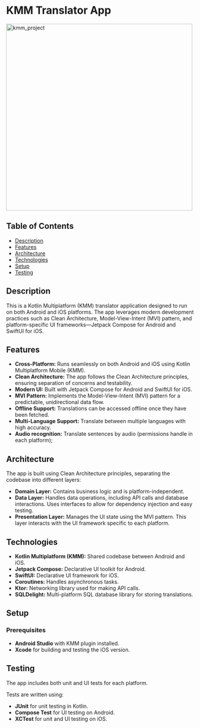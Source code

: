# KMM Translator App

<img width="500" alt="kmm_project" src="https://github.com/user-attachments/assets/aa3ea153-8a0a-4558-ab6a-eee33927c972">

## Table of Contents

- [Description](#description)
- [Features](#features)
- [Architecture](#architecture)
- [Technologies](#technologies)
- [Setup](#setup)
- [Testing](#testing)

## Description
This is a Kotlin Multiplatform (KMM) translator application designed to run on both Android and iOS platforms. The app leverages modern development practices such as Clean Architecture, Model-View-Intent (MVI) pattern, and platform-specific UI frameworks—Jetpack Compose for Android and SwiftUI for iOS.


## Features

- **Cross-Platform:** Runs seamlessly on both Android and iOS using Kotlin Multiplatform Mobile (KMM).
- **Clean Architecture:** The app follows the Clean Architecture principles, ensuring separation of concerns and testability.
- **Modern UI:** Built with Jetpack Compose for Android and SwiftUI for iOS.
- **MVI Pattern:** Implements the Model-View-Intent (MVI) pattern for a predictable, unidirectional data flow.
- **Offline Support:** Translations can be accessed offline once they have been fetched.
- **Multi-Language Support:** Translate between multiple languages with high accuracy.
- **Audio recognition:** Translate sentences by audio (permissions handle in each platform);

## Architecture

The app is built using Clean Architecture principles, separating the codebase into different layers:

- **Domain Layer:** Contains business logic and is platform-independent.
- **Data Layer:** Handles data operations, including API calls and database interactions. Uses interfaces to allow for dependency injection and easy testing.
- **Presentation Layer:** Manages the UI state using the MVI pattern. This layer interacts with the UI framework specific to each platform.

## Technologies

- **Kotlin Multiplatform (KMM):** Shared codebase between Android and iOS.
- **Jetpack Compose:** Declarative UI toolkit for Android.
- **SwiftUI:** Declarative UI framework for iOS.
- **Coroutines:** Handles asynchronous tasks.
- **Ktor:** Networking library used for making API calls.
- **SQLDelight:** Multi-platform SQL database library for storing translations.

## Setup

### Prerequisites

- **Android Studio** with KMM plugin installed.
- **Xcode** for building and testing the iOS version.

## Testing

The app includes both unit and UI tests for each platform.

Tests are written using:

- **JUnit** for unit testing in Kotlin.
- **Compose Test** for UI testing on Android.
- **XCTest** for unit and UI testing on iOS.
